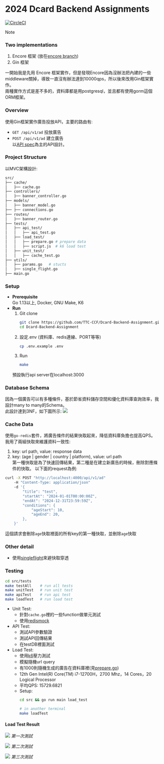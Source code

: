 # 2024 Dcard Backend Assignments
[![CircleCI](https://dl.circleci.com/status-badge/img/circleci/Ky61gJFZzdfdvn2P1SHRTu/YTLsFYdXP1yTuqBgS4413d/tree/master.svg?style=svg&circle-token=aec08a003b9d5aac71bcea0bb73dd80cf38676b3)](https://dl.circleci.com/status-badge/redirect/circleci/Ky61gJFZzdfdvn2P1SHRTu/YTLsFYdXP1yTuqBgS4413d/tree/master)
> [!NOTE]
> ### Two implementations
> 1. Encore 框架 (放在[encore branch](https://github.com/TTC-CCF/Dcard-Backend-Assignment/tree/encore))
> 2. Gin 框架  
>
> 一開始我是先用 Encore 框架實作，但是發現Encore因為沒辦法把內建的一些middleware關掉，導致一直沒有辦法達到10000qps，所以後來改用Gin框架實作。  
> 兩種實作方式是差不多的，資料庫都是用postgresql，並且都有使用gorm這個ORM框架。

### Overview
使用Gin框架實作廣告投放API，主要的路由有:
- `GET /api/v1/ad` 投放廣告
- `POST /api/v1/ad` 建立廣告  
以[API spec](https://drive.google.com/file/d/1dnDiBDen7FrzOAJdKZMDJg479IC77_zT/view?usp=sharing)為主的API設計。

### Project Structure
以MVC架構設計:
```bash
src/
├── cache/
│   ├── cache.go
├── controllers/
│   ├── banner_controller.go
├── models/
│   ├── banner_model.go
├── ├── connections.go
├── routes/
│   ├── banner_router.go
├── tests/
│   ├── api_test/
│   │   ├── api_test.go
│   ├── load_test/
│   │   ├── prepare.go # prepare data
│   │   ├── script.js  # k6 load test
│   ├── unit_test/
│   │   ├── cache_test.go
├── utils/
│   ├── params.go   # stucts
│   ├── single_flight.go
├── main.go
```

### Setup
- **Prerequisite**  
    Go 1.13以上, Docker, GNU Make, K6
- **Run**  
    1. Git clone  
        ```bash
        git clone https://github.com/TTC-CCF/Dcard-Backend-Assignment.git
        cd Dcard-Backend-Assignment
        ```  
    2. 設定.env (資料庫、redis連線、PORT等等)  
        ```bash
        cp .env.example .env
        ```
    3. Run  
        ```bash
        make
        ```
    預設執行api server在localhost:3000
    

### Database Schema
因為一個廣告可以有多種條件，基於節省資料儲存空間和優化資料庫查詢效率，我設計many to many的Schema。    
此設計達到3NF，如下圖所示:
![](/assets/er_diagram.png)

### Cache Data
使用`go-redis`套件，將廣告條件的結果快取起來，降低資料庫負擔也提高QPS。
我用了兩組快取來維護資料一致性:
1. key: url path, value: response data
2. key: (age | gender | country | platform), value: url path  
第一種快取是為了快速回傳結果，第二種是在建立新廣告的時候，刪除對應條件的快取。
以下面的request為例:
```bash
curl -X POST "http://localhost:4000/api/v1/ad"
    -H "Content-Type: application/json"
    -d '{
        "title": "test",
        "startAt": "2024-01-01T00:00:00Z",
        "endAt": "2024-12-31T23:59:59Z",
        "conditions": {
            "ageStart": 10,
            "ageEnd": 20,
        },
    }'
```
這個請求會刪除`age`快取裡面的所有key的第一種快取，並刪除`age`快取

### Other detail
- 使用[singleflight](https://pkg.go.dev/golang.org/x/sync/singleflight)來避快取穿透

### Testing
```bash
cd src/tests
make testAll    # run all tests
make unitTest   # run unit test
make apiTest    # run api test
make loadTest   # run load test
```  
- Unit Test: 
    - 針對`cache.go`裡的一些function做單元測試
    - 使用[redismock](https://github.com/go-redis/redismock)
- API Test:
    - 測試API參數驗證
    - 測試API回傳結果
    - 在testDB裡面測試
- Load Test:
    - 使用[k6](https://k6.io/)壓力測試
    - 模擬隨機url query
    - 有1000則隨機生成的廣告在資料庫裡(見[prepare.go](/src/tests/load_test/prepare.go))
    - 12th Gen Intel(R) Core(TM) i7-12700H，2700 Mhz，14 Cores，20 Logical Processor  
    - 平均QPS: 15729.6821
    - Setup:
        ```bash
        cd src && go run main load_test
        
        # in another terminal
        make loadTest
        ```

#### Load Test Result

![](/assets/loadtest1.png)
*第一次測試*

![](/assets/loadtest2.png)
*第二次測試*

![](/assets/loadtest3.png)
*第三次測試*

